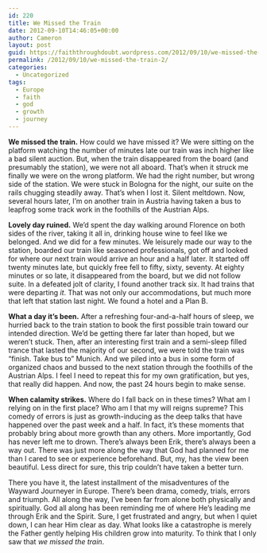 ```yaml
---
id: 220
title: We Missed the Train
date: 2012-09-10T14:46:05+00:00
author: Cameron
layout: post
guid: https://faiththroughdoubt.wordpress.com/2012/09/10/we-missed-the-train/
permalink: /2012/09/10/we-missed-the-train-2/
categories:
  - Uncategorized
tags:
  - Europe
  - faith
  - god
  - growth
  - journey
---
```

**We missed the train.** How could we have missed it? We were sitting on the platform watching the number of minutes late our train was inch higher like a bad silent auction. But, when the train disappeared from the board (and presumably the station), we were not all aboard. That’s when it struck me finally we were on the wrong platform. We had the right number, but wrong side of the station. We were stuck in Bologna for the night, our suite on the rails chugging steadily away. That’s when I lost it. Silent meltdown. Now, several hours later, I’m on another train in Austria having taken a bus to leapfrog some track work in the foothills of the Austrian Alps.

**Lovely day ruined.** We’d spent the day walking around Florence on both sides of the river, taking it all in, drinking house wine to feel like we belonged. And we did for a few minutes. We leisurely made our way to the station, boarded our train like seasoned professionals, got off and looked for where our next train would arrive an hour and a half later. It started off twenty minutes late, but quickly free fell to fifty, sixty, seventy. At eighty minutes or so late, it disappeared from the board, but we did not follow suite. In a defeated jolt of clarity, I found another track six. It had trains that were departing _it_. That was not only our accommodations, but much more that left that station last night. We found a hotel and a Plan B.

**What a day it’s been.** After a refreshing four-and-a-half hours of sleep, we hurried back to the train station to book the first possible train toward our intended direction. We’d be getting there far later than hoped, but we weren’t stuck. Then, after an interesting first train and a semi-sleep filled trance that lasted the majority of our second, we were told the train was “finish. Take bus to” Munich. And we piled into a bus in some form of organized chaos and bussed to the next station through the foothills of the Austrian Alps. I feel I need to repeat this for my own gratification, but yes, that really did happen. And now, the past 24 hours begin to make sense.

**When calamity strikes.** Where do I fall back on in these times? What am I relying on in the first place? Who am I that my will reigns supreme? This comedy of errors is just as growth-inducing as the deep talks that have happened over the past week and a half. In fact, it’s these moments that probably bring about more growth than any others. More importantly, God has never left me to drown. There’s always been Erik, there’s always been a way out. There was just more along the way that God had planned for me than I cared to see or experience beforehand. But, my, has the view been beautiful. Less direct for sure, this trip couldn’t have taken a better turn.

There you have it, the latest installment of the misadventures of the Wayward Journeyer in Europe. There’s been drama, comedy, trials, errors and triumph. All along the way, I’ve been far from alone both physically and spiritually. God all along has been reminding me of where He’s leading me through Erik and the Spirit. Sure, I get frustrated and angry, but when I quiet down, I can hear Him clear as day. What looks like a catastrophe is merely the Father gently helping His children grow into maturity. To think that I only saw that _we missed the train_.